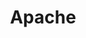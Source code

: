 ---
layout: default
title: Apache    
logo: apache.jpg
description: The mission of the Apache Software Foundation (ASF) is to provide software for the public good. They do this by providing services and support for many software project communities consisting of individuals who choose to participate in ASF activities.
projectUrl: https://www.apache.org/foundation/
linkText: Visit the Apache Software Foundation
---